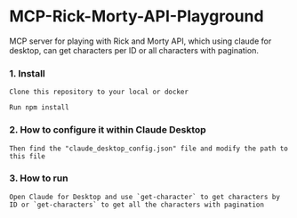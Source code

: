 # MCP-Rick-Morty-API-Playground
MCP server for playing with Rick and Morty API, which using claude for desktop, can get characters per ID or all characters with pagination.

### 1. Install
```
Clone this repository to your local or docker
```

``` 
Run npm install 
```
### 2. How to configure it within Claude Desktop
```
Then find the "claude_desktop_config.json" file and modify the path to this file
```
### 3. How to run
```
Open Claude for Desktop and use `get-character` to get characters by ID or `get-characters` to get all the characters with pagination
```

